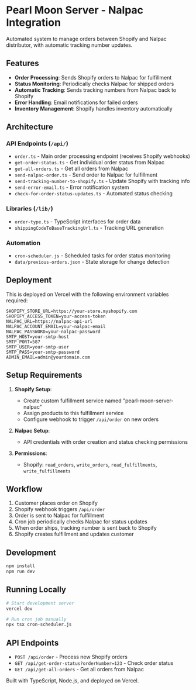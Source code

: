 # Pearl Moon Server - Nalpac Integration

Automated system to manage orders between Shopify and Nalpac distributor, with automatic tracking number updates.

## Features

- **Order Processing**: Sends Shopify orders to Nalpac for fulfillment
- **Status Monitoring**: Periodically checks Nalpac for shipped orders
- **Automatic Tracking**: Sends tracking numbers from Nalpac back to Shopify
- **Error Handling**: Email notifications for failed orders
- **Inventory Management**: Shopify handles inventory automatically

## Architecture

### API Endpoints (`/api/`)

- `order.ts` - Main order processing endpoint (receives Shopify webhooks)
- `get-order-status.ts` - Get individual order status from Nalpac
- `get-all-orders.ts` - Get all orders from Nalpac
- `send-nalpac-order.ts` - Send order to Nalpac for fulfillment
- `send-tracking-number-to-shopify.ts` - Update Shopify with tracking info
- `send-error-email.ts` - Error notification system
- `check-for-order-status-updates.ts` - Automated status checking

### Libraries (`/lib/`)

- `order-type.ts` - TypeScript interfaces for order data
- `shippingCodeToBaseTrackingUrl.ts` - Tracking URL generation

### Automation

- `cron-scheduler.js` - Scheduled tasks for order status monitoring
- `data/previous-orders.json` - State storage for change detection

## Deployment

This is deployed on Vercel with the following environment variables required:

```
SHOPIFY_STORE_URL=https://your-store.myshopify.com
SHOPIFY_ACCESS_TOKEN=your-access-token
NALPAC_URL=https://nalpac-api-url
NALPAC_ACCOUNT_EMAIL=your-nalpac-email
NALPAC_PASSWORD=your-nalpac-password
SMTP_HOST=your-smtp-host
SMTP_PORT=587
SMTP_USER=your-smtp-user
SMTP_PASS=your-smtp-password
ADMIN_EMAIL=admin@yourdomain.com
```

## Setup Requirements

1. **Shopify Setup**:
   - Create custom fulfillment service named "pearl-moon-server-nalpac"
   - Assign products to this fulfillment service
   - Configure webhook to trigger `/api/order` on new orders

2. **Nalpac Setup**:
   - API credentials with order creation and status checking permissions

3. **Permissions**:
   - Shopify: `read_orders`, `write_orders`, `read_fulfillments`, `write_fulfillments`

## Workflow

1. Customer places order on Shopify
2. Shopify webhook triggers `/api/order`
3. Order is sent to Nalpac for fulfillment
4. Cron job periodically checks Nalpac for status updates
5. When order ships, tracking number is sent back to Shopify
6. Shopify creates fulfillment and updates customer

## Development

```bash
npm install
npm run dev
```

## Running Locally

```bash
# Start development server
vercel dev

# Run cron job manually
npx tsx cron-scheduler.js
```

## API Endpoints

- `POST /api/order` - Process new Shopify orders
- `GET /api/get-order-status?orderNumber=123` - Check order status
- `GET /api/get-all-orders` - Get all orders from Nalpac

Built with TypeScript, Node.js, and deployed on Vercel.
